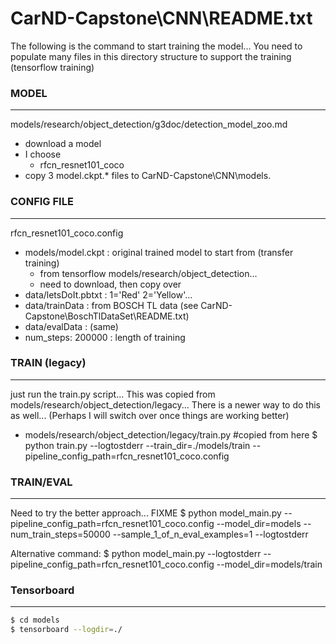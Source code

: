 # CarND-Capstone\CNN\README.txt


The following is the command to start training the model... You need to populate many files in this directory structure to support the training (tensorflow training)

### MODEL
***
models/research/object_detection/g3doc/detection_model_zoo.md
  - download a model  
  - I choose 
    - rfcn_resnet101_coco
  - copy 3 model.ckpt.* files to CarND-Capstone\CNN\models\.

### CONFIG FILE
***
rfcn_resnet101_coco.config
  - models/model.ckpt  : original trained model to start from (transfer training)
    - from tensorflow models/research/object_detection... 
    - need to download, then copy over
  - data/letsDoIt.pbtxt : 1='Red' 2='Yellow'...
  - data/trainData      : from BOSCH TL data (see CarND-Capstone\BoschTlDataSet\README.txt)
  - data/evalData       : (same)
  - num_steps: 200000   : length of training  

### TRAIN (legacy)
***
just run the train.py script... This was copied from models/research/object_detection/legacy... There is a newer way to do this as well...  (Perhaps I will switch over once things are working better)
  - models/research/object_detection/legacy/train.py  #copied from here
$ python train.py --logtostderr --train_dir=./models/train --pipeline_config_path=rfcn_resnet101_coco.config

### TRAIN/EVAL
***
Need to try the better approach... FIXME
$ python model_main.py --pipeline_config_path=rfcn_resnet101_coco.config --model_dir=models --num_train_steps=50000 --sample_1_of_n_eval_examples=1 --logtostderr

Alternative command:
$ python model_main.py --logtostderr --pipeline_config_path=rfcn_resnet101_coco.config --model_dir=models/train 

### Tensorboard
***
```bash
$ cd models
$ tensorboard --logdir=./
```
